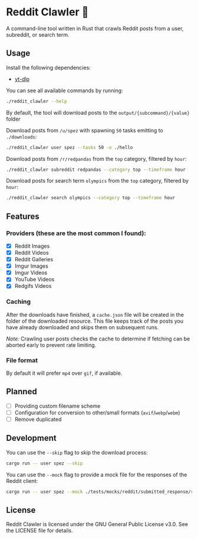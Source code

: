 # Reddit Clawler 🐾

A command-line tool written in Rust that crawls Reddit posts from a user, subreddit, or search term.

## Usage

Install the following dependencies:

- [yt-dlp](https://github.com/yt-dlp/yt-dlp)

You can see all available commands by running:

```sh
./reddit_clawler --help
```

By default, the tool will download posts to the `output/{subcommand}/{value}` folder 

Download posts from `/u/spez` with spawning `50` tasks emitting to `./downloads`:

```sh
./reddit_clawler user spez --tasks 50 -o ./hello
```

Download posts from `/r/redpandas` from the `top` category, filtered by `hour`:

```sh
./reddit_clawler subreddit redpandas --category top --timeframe hour
```

Download posts for search term `olympics` from the `top` category, filtered by `hour`:

```sh
./reddit_clawler search olympics --category top --timeframe hour
```

## Features

### Providers (these are the most common I found):

- [x] Reddit Images
- [x] Reddit Videos
- [x] Reddit Galleries
- [x] Imgur Images
- [x] Imgur Videos
- [x] YouTube Videos
- [x] Redgifs Videos

### Caching

After the downloads have finished, a `cache.json` file will be created in the folder of the downloaded resource.
This file keeps track of the posts you have already downloaded and skips them on subsequent runs.

*Note:* Crawling user posts checks the cache to determine if fetching can be aborted early to prevent rate limiting.

### File format

By default it will prefer `mp4` over `gif`, if available.

## Planned

- [ ] Providing custom filename scheme
- [ ] Configuration for conversion to other/small formats (`avif`/`webp`/`webm`)
- [ ] Remove duplicated

## Development

You can use the `--skip` flag to skip the download process:

```sh
cargo run -- user spez --skip
```

You can use the `--mock` flag to provide a mock file for the responses of the Reddit client:

```sh
cargo run -- user spez --mock ./tests/mocks/reddit/submitted_response/reddit_video.json
```

## License

Reddit Clawler is licensed under the GNU General Public License v3.0. See the LICENSE file for details.
